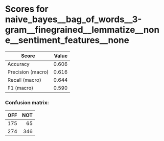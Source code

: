 # Scores for naive_bayes__bag_of_words__3-gram__finegrained__lemmatize__none__sentiment_features__none
|      Score      |Value|
|-----------------|----:|
|Accuracy         |0.606|
|Precision (macro)|0.616|
|Recall (macro)   |0.644|
|F1 (macro)       |0.590|

### Confusion matrix:
|OFF|NOT|
|--:|--:|
|175| 65|
|274|346|
